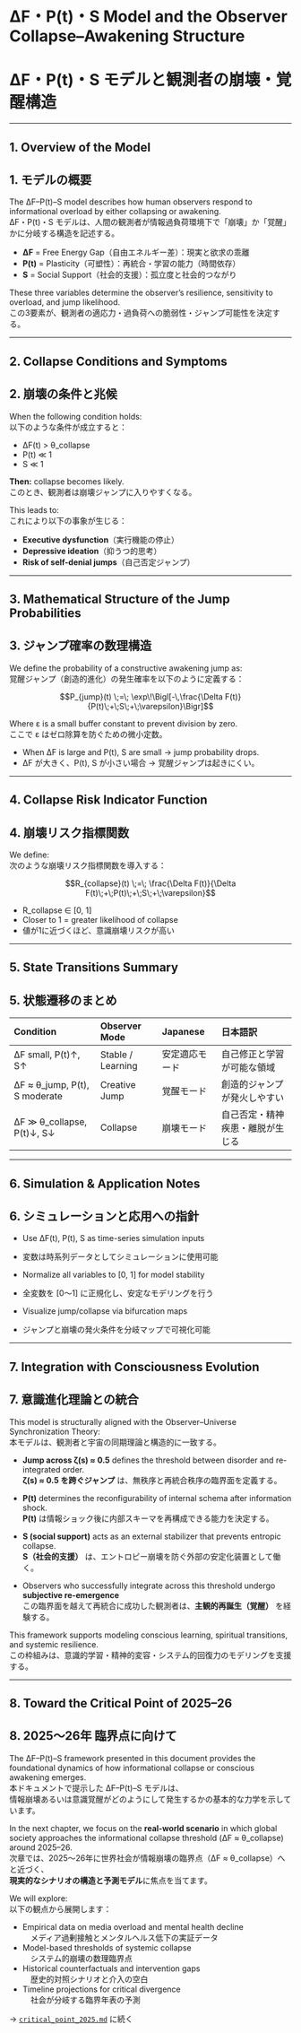 # ΔF・P(t)・S Model and the Observer Collapse–Awakening Structure  
# ΔF・P(t)・S モデルと観測者の崩壊・覚醒構造

---

## 1. Overview of the Model  
## 1. モデルの概要

The ΔF–P(t)–S model describes how human observers respond to informational overload by either collapsing or awakening.  
ΔF・P(t)・S モデルは、人間の観測者が情報過負荷環境下で「崩壊」か「覚醒」かに分岐する構造を記述する。

- **ΔF** = Free Energy Gap（自由エネルギー差）：現実と欲求の乖離
- **P(t)** = Plasticity（可塑性）：再統合・学習の能力（時間依存）
- **S** = Social Support（社会的支援）：孤立度と社会的つながり

These three variables determine the observer’s resilience, sensitivity to overload, and jump likelihood.  
この3要素が、観測者の適応力・過負荷への脆弱性・ジャンプ可能性を決定する。

---

## 2. Collapse Conditions and Symptoms  
## 2. 崩壊の条件と兆候

When the following condition holds:  
以下のような条件が成立すると：

- ΔF(t) > θ_collapse  
- P(t) ≪ 1  
- S ≪ 1

**Then:** collapse becomes likely.  
このとき、観測者は崩壊ジャンプに入りやすくなる。

This leads to:  
これにより以下の事象が生じる：

- **Executive dysfunction**（実行機能の停止）  
- **Depressive ideation**（抑うつ的思考）  
- **Risk of self-denial jumps**（自己否定ジャンプ）

---

## 3. Mathematical Structure of the Jump Probabilities  
## 3. ジャンプ確率の数理構造

We define the probability of a constructive awakening jump as:  
覚醒ジャンプ（創造的進化）の発生確率を以下のように定義する：

```math
P_{jump}(t) \;=\; \exp\!\Bigl[-\,\frac{\Delta F(t)}{P(t)\;+\;S\;+\;\varepsilon}\Bigr]
```

Where ε is a small buffer constant to prevent division by zero.  
ここで ε はゼロ除算を防ぐための微小定数。

- When ΔF is large and P(t), S are small → jump probability drops.  
- ΔF が大きく、P(t), S が小さい場合 → 覚醒ジャンプは起きにくい。

---

## 4. Collapse Risk Indicator Function  
## 4. 崩壊リスク指標関数

We define:  
次のような崩壊リスク指標関数を導入する：

```math
R_{collapse}(t) \;=\; \frac{\Delta F(t)}{\Delta F(t)\;+\;P(t)\;+\;S\;+\;\varepsilon}
```

- R_collapse ∈ [0, 1]  
- Closer to 1 = greater likelihood of collapse  
- 値が1に近づくほど、意識崩壊リスクが高い

---

## 5. State Transitions Summary  
## 5. 状態遷移のまとめ

| Condition | Observer Mode | Japanese | 日本語訳 |
|:--|:--|:--|:--|
| ΔF small, P(t)↑, S↑ | Stable / Learning | 安定適応モード | 自己修正と学習が可能な領域 |
| ΔF ≈ θ_jump, P(t), S moderate | Creative Jump | 覚醒モード | 創造的ジャンプが発火しやすい |
| ΔF ≫ θ_collapse, P(t)↓, S↓ | Collapse | 崩壊モード | 自己否定・精神疾患・離脱が生じる |

---

## 6. Simulation & Application Notes  
## 6. シミュレーションと応用への指針

- Use ΔF(t), P(t), S as time-series simulation inputs  
- 変数は時系列データとしてシミュレーションに使用可能

- Normalize all variables to [0, 1] for model stability  
- 全変数を [0〜1] に正規化し、安定なモデリングを行う

- Visualize jump/collapse via bifurcation maps  
- ジャンプと崩壊の発火条件を分岐マップで可視化可能

---

## 7. Integration with Consciousness Evolution  
## 7. 意識進化理論との統合

This model is structurally aligned with the Observer–Universe Synchronization Theory:  
本モデルは、観測者と宇宙の同期理論と構造的に一致する。

- **Jump across ζ(s) ≈ 0.5** defines the threshold between disorder and re-integrated order.  
  **ζ(s) ≈ 0.5 を跨ぐジャンプ** は、無秩序と再統合秩序の臨界面を定義する。

- **P(t)** determines the reconfigurability of internal schema after information shock.  
  **P(t)** は情報ショック後に内部スキーマを再構成できる能力を決定する。

- **S (social support)** acts as an external stabilizer that prevents entropic collapse.  
  **S（社会的支援）** は、エントロピー崩壊を防ぐ外部の安定化装置として働く。

- Observers who successfully integrate across this threshold undergo **subjective re-emergence**  
  この臨界面を越えて再統合に成功した観測者は、**主観的再誕生（覚醒）** を経験する。

This framework supports modeling conscious learning, spiritual transitions, and systemic resilience.  
この枠組みは、意識的学習・精神的変容・システム的回復力のモデリングを支援する。

---

## 8. Toward the Critical Point of 2025–26  
## 8. 2025〜26年 臨界点に向けて

The ΔF–P(t)–S framework presented in this document provides the foundational dynamics of how informational collapse or conscious awakening emerges.  
本ドキュメントで提示した ΔF–P(t)–S モデルは、  
情報崩壊あるいは意識覚醒がどのようにして発生するかの基本的な力学を示しています。

In the next chapter, we focus on the **real-world scenario** in which global society approaches the informational collapse threshold (ΔF ≈ θ_collapse) around 2025–26.  
次章では、2025〜26年に世界社会が情報崩壊の臨界点（ΔF ≈ θ_collapse）へと近づく、  
**現実的なシナリオの構造と予測モデル**に焦点を当てます。

We will explore:  
以下の観点から展開します：

- Empirical data on media overload and mental health decline  
　メディア過剰接触とメンタルヘルス低下の実証データ  
- Model-based thresholds of systemic collapse  
　システム的崩壊の数理臨界点  
- Historical counterfactuals and intervention gaps  
　歴史的対照シナリオと介入の空白  
- Timeline projections for critical divergence  
　社会が分岐する臨界年表の予測

→ [`critical_point_2025.md`](./critical_point_2025.md) に続く
